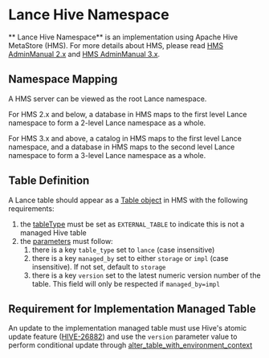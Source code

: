 # Lance Hive Namespace

** Lance Hive Namespace** is an implementation using Apache Hive MetaStore (HMS).
For more details about HMS, please read [HMS AdminManual 2.x](https://hive.apache.org/docs/latest/adminmanual-metastore-administration_27362076/) 
and [HMS AdminManual 3.x](https://hive.apache.org/docs/latest/adminmanual-metastore-3-0-administration_75978150/). 

## Namespace Mapping

A HMS server can be viewed as the root Lance namespace.

For HMS 2.x and below, a database in HMS maps to the first level Lance namespace
to form a 2-level Lance namespace as a whole.

For HMS 3.x and above, a catalog in HMS maps to the first level Lance namespace,
and a database in HMS maps to the second level Lance namespace
to form a 3-level Lance namespace as a whole.

## Table Definition

A Lance table should appear as a [Table object](https://github.com/apache/hive/blob/branch-4.0/standalone-metastore/metastore-common/src/main/thrift/hive_metastore.thrift#L631) 
in HMS with the following requirements:

1. the [tableType](https://github.com/apache/hive/blob/branch-4.0/standalone-metastore/metastore-common/src/main/thrift/hive_metastore.thrift#L643) must be set as `EXTERNAL_TABLE` to indicate this is not a managed Hive table
2. the [parameters](https://github.com/apache/hive/blob/branch-4.0/standalone-metastore/metastore-common/src/main/thrift/hive_metastore.thrift#L640) must follow:
    1. there is a key `table_type` set to `lance` (case insensitive)
    2. there is a key `managed_by` set to either `storage` or `impl` (case insensitive). If not set, default to `storage`
    3. there is a key `version` set to the latest numeric version number of the table. This field will only be respected if `managed_by=impl` 

## Requirement for Implementation Managed Table

An update to the implementation managed table must use Hive's atomic update feature ([HIVE-26882](https://issues.apache.org/jira/browse/HIVE-26882))
and use the `version` parameter value to perform conditional update through [alter_table_with_environment_context](https://github.com/apache/hive/blob/branch-4.0/standalone-metastore/metastore-common/src/main/thrift/hive_metastore.thrift#L2733)